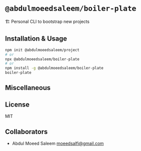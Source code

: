 # `@abdulmoeedsaleem/boiler-plate`

🏗 Personal CLI to bootstrap new projects

## Installation & Usage

```bash
npm init @abdulmoeedsaleem/project
# or
npx @abdulmoeedsaleem/boiler-plate
# or
npm install -g @abdulmoeedsaleem/boiler-plate
boiler-plate
```

## Miscellaneous

## License

MIT

## Collaborators

- Abdul Moeed Saleem <moeedsalfi@gmail.com>
